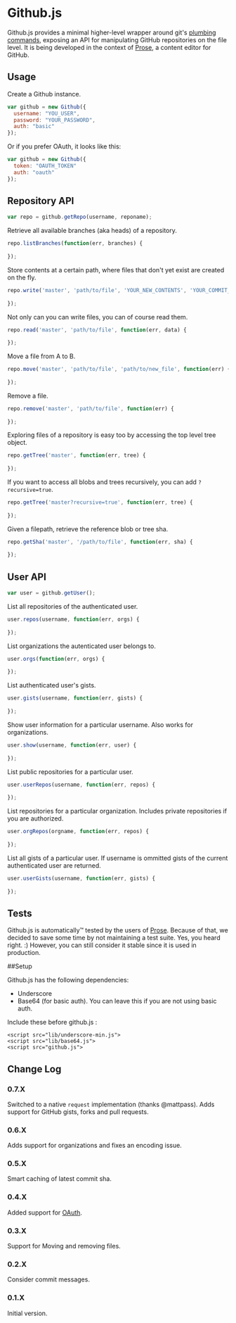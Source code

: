 # Github.js

Github.js provides a minimal higher-level wrapper around git's [plumbing commands](http://git-scm.com/book/en/Git-Internals-Plumbing-and-Porcelain), exposing an API for manipulating GitHub repositories on the file level. It is being developed in the context of [Prose](http://prose.io), a content editor for GitHub.

## Usage

Create a Github instance.

```js
var github = new Github({
  username: "YOU_USER",
  password: "YOUR_PASSWORD",
  auth: "basic"
});
```

Or if you prefer OAuth, it looks like this:

```js
var github = new Github({
  token: "OAUTH_TOKEN"
  auth: "oauth"
});
```

## Repository API


```js
var repo = github.getRepo(username, reponame);
```

Retrieve all available branches (aka heads) of a repository.

```js
repo.listBranches(function(err, branches) {
  
});
```

Store contents at a certain path, where files that don't yet exist are created on the fly.

```js
repo.write('master', 'path/to/file', 'YOUR_NEW_CONTENTS', 'YOUR_COMMIT_MESSAGE', function(err) {
  
});
```

Not only can you can write files, you can of course read them.

```js
repo.read('master', 'path/to/file', function(err, data) {
  
});
```

Move a file from A to B.

```js
repo.move('master', 'path/to/file', 'path/to/new_file', function(err) {
  
});
```

Remove a file.

```js
repo.remove('master', 'path/to/file', function(err) {
  
});
```

Exploring files of a repository is easy too by accessing the top level tree object.

```js
repo.getTree('master', function(err, tree) {
  
});
```

If you want to access all blobs and trees recursively, you can add `?recursive=true`.

```js
repo.getTree('master?recursive=true', function(err, tree) {
  
});
```

Given a filepath, retrieve the reference blob or tree sha.

```js
repo.getSha('master', '/path/to/file', function(err, sha) {
  
});
```


## User API


```js
var user = github.getUser();
```

List all repositories of the authenticated user.

```js
user.repos(username, function(err, orgs) {
  
});
```

List organizations the autenticated user belongs to.

```js
user.orgs(function(err, orgs) {
  
});
```

List authenticated user's gists.

```js
user.gists(username, function(err, gists) {
  
});
```

Show user information for a particular username. Also works for organizations.

```js
user.show(username, function(err, user) {
  
});
```

List public repositories for a particular user.

```js
user.userRepos(username, function(err, repos) {
  
});
```

List repositories for a particular organization. Includes private repositories if you are authorized.

```js
user.orgRepos(orgname, function(err, repos) {
  
});
```

List all gists of a particular user. If username is ommitted gists of the current authenticated user are returned.

```js
user.userGists(username, function(err, gists) {
  
});
```

## Tests

Github.js is automatically™ tested by the users of [Prose](http://prose.io). Because of that, we decided to save some time by not maintaining a test suite. Yes, you heard right. :) However, you can still consider it stable since it is used in production.

##Setup

Github.js has the following dependencies:

- Underscore
- Base64 (for basic auth). You can leave this if you are not using basic auth.

Include these before github.js :

```
<script src="lib/underscore-min.js">
<script src="lib/base64.js">
<script src="github.js">
```

## Change Log


### 0.7.X

Switched to a native `request` implementation (thanks @mattpass). Adds support for GitHub gists, forks and pull requests.

### 0.6.X

Adds support for organizations and fixes an encoding issue.

### 0.5.X

Smart caching of latest commit sha. 

### 0.4.X

Added support for [OAuth](http://developer.github.com/v3/oauth/).

### 0.3.X

Support for Moving and removing files.

### 0.2.X

Consider commit messages.

### 0.1.X

Initial version.